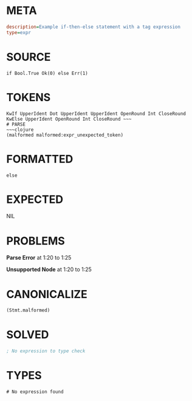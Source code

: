 # META
~~~ini
description=Example if-then-else statement with a tag expression
type=expr
~~~
# SOURCE
~~~roc
if Bool.True Ok(0) else Err(1)
~~~
# TOKENS
~~~text
KwIf UpperIdent Dot UpperIdent UpperIdent OpenRound Int CloseRound KwElse UpperIdent OpenRound Int CloseRound ~~~
# PARSE
~~~clojure
(malformed malformed:expr_unexpected_token)
~~~
# FORMATTED
~~~roc
else 
~~~
# EXPECTED
NIL
# PROBLEMS
**Parse Error**
at 1:20 to 1:25

**Unsupported Node**
at 1:20 to 1:25

# CANONICALIZE
~~~clojure
(Stmt.malformed)
~~~
# SOLVED
~~~clojure
; No expression to type check
~~~
# TYPES
~~~roc
# No expression found
~~~
